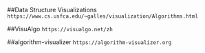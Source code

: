 ##Data Structure Visualizations
`https://www.cs.usfca.edu/~galles/visualization/Algorithms.html`


##VisuAlgo
`https://visualgo.net/zh`


##algorithm-visualizer
`https://algorithm-visualizer.org`
